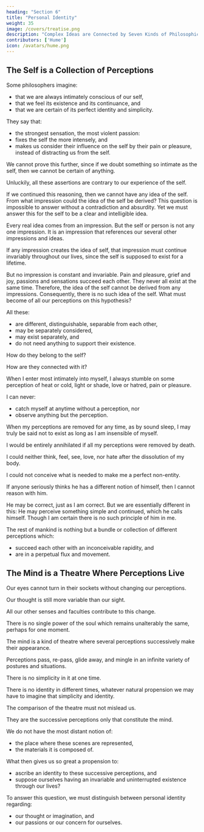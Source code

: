 ```yaml
---
heading: "Section 6"
title: "Personal Identity"
weight: 35
image: /covers/treatise.png
description: "Complex Ideas are Connected by Seven Kinds of Philosophical Relations"
contributors: ['Hume']
icon: /avatars/hume.png
---
```




## The Self is a Collection of Perceptions

Some philosophers imagine:
- that we are always intimately conscious of our self,
- that we feel its existence and its continuance, and
- that we are certain of its perfect identity and simplicity.

They say that:
- the strongest sensation, the most violent passion:
- fixes the self the more intensely, and
- makes us consider their influence on the self by their pain or pleasure, instead of distracting us from the self.

We cannot prove this further, since if we doubt something so intimate as the self, then we cannot be certain of anything.

Unluckily, all these assertions are contrary to our experience of the self.

If we continued this reasoning, then we cannot have any idea of the self.
From what impression could the idea of the self be derived?
This question is impossible to answer without a contradiction and absurdity.
Yet we must answer this for the self to be a clear and intelligible idea.

Every real idea comes from an impression.
But the self or person is not any one impression.
It is an impression that references our several other impressions and ideas.

If any impression creates the idea of self, that impression must continue invariably throughout our lives, since the self is supposed to exist for a lifetime.

But no impression is constant and invariable.
Pain and pleasure, grief and joy, passions and sensations succeed each other.
They never all exist at the same time.
Therefore, the idea of the self cannot be derived from any impressions.
Consequently, there is no such idea of the self.
What must become of all our perceptions on this hypothesis?

All these:
- are different, distinguishable, separable from each other,
- may be separately considered,
- may exist separately, and
- do not need anything to support their existence.

How do they belong to the self?

How are they connected with it?

When I enter most intimately into myself, I always stumble on some perception of heat or cold, light or shade, love or hatred, pain or pleasure.

I can never:
- catch myself at anytime without a perception, nor
- observe anything but the perception.

When my perceptions are removed for any time, as by sound sleep, I may truly be said not to exist as long as I am insensible of myself.

I would be entirely annihilated if all my perceptions were removed by death.

I could neither think, feel, see, love, nor hate after the dissolution of my body.

I could not conceive what is needed to make me a perfect non-entity.

If anyone seriously thinks he has a different notion of himself, then I cannot reason with him.

He may be correct, just as I am correct.
But we are essentially different in this:
He may perceive something simple and continued, which he calls himself.
Though I am certain there is no such principle of him in me.

The rest of mankind is nothing but a bundle or collection of different perceptions which:
- succeed each other with an inconceivable rapidity, and
- are in a perpetual flux and movement.


## The Mind is a Theatre Where Perceptions Live

Our eyes cannot turn in their sockets without changing our perceptions.

Our thought is still more variable than our sight.

All our other senses and faculties contribute to this change.

There is no single power of the soul which remains unalterably the same, perhaps for one moment.

The mind is a kind of theatre where several perceptions successively make their appearance.

Perceptions pass, re-pass, glide away, and mingle in an infinite variety of postures and situations.

There is no simplicity in it at one time.

There is no identity in different times, whatever natural propension we may have to imagine that simplicity and identity.

The comparison of the theatre must not mislead us.

They are the successive perceptions only that constitute the mind.

We do not have the most distant notion of:
- the place where these scenes are represented,
- the materials it is composed of.

What then gives us so great a propension to:
- ascribe an identity to these successive perceptions, and
- suppose ourselves having an invariable and uninterrupted existence through our lives?

To answer this question, we must distinguish between personal identity regarding:
- our thought or imagination, and
- our passions or our concern for ourselves.
